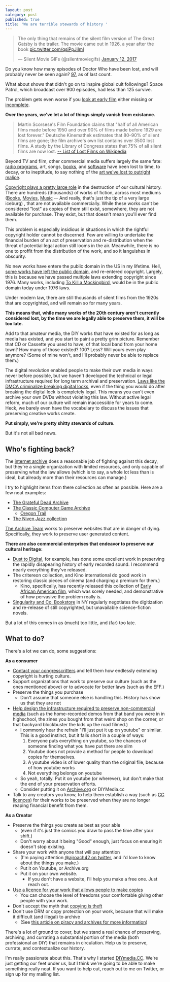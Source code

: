 ```yaml
---
layout: post
category: post
published: true
title: 'We are terrible stewards of history '
---
```

<blockquote class="twitter-tweet" data-lang="en"><p lang="en" dir="ltr">The only thing that remains of the silent film version of The Great Gatsby is the trailer. The movie came out in 1926, a year after the book <a href="https://t.co/qsiPpJiImI">pic.twitter.com/qsiPpJiImI</a></p>&mdash; Silent Movie GIFs (@silentmoviegifs) <a href="https://twitter.com/silentmoviegifs/status/819585736328564738">January 12, 2017</a></blockquote>
<script async src="//platform.twitter.com/widgets.js" charset="utf-8"></script>

Do you know how many episodes of Doctor Who have been lost, and will probably never be seen again? [97](https://en.wikipedia.org/wiki/Doctor_Who_missing_episodes), as of last count. 

What about shows that didn't go on to inspire global cult followings? Space Patrol, which broadcast over 900 episodes, had less than 125 survive. 

The problem gets even worse if you [look at early film](https://en.wikipedia.org/wiki/List_of_lost_films) either missing or [incomplete](https://en.wikipedia.org/wiki/List_of_incomplete_or_partially_lost_films). 

**Over the years, we've let a lot of things simply vanish from existance.**

> Martin Scorsese's Film Foundation claims that "half of all American films made before 1950 and over 90% of films made before 1929 are lost forever." Deutsche Kinemathek estimates that 80–90% of silent films are gone; the film archive's own list contains over 3500 lost films. A study by the Library of Congress states that 75% of all silent films are now lost.
[-- List of Lost Films on Wikipedia](https://en.wikipedia.org/wiki/List_of_lost_films)

Beyond TV and film, other commercial media suffers largely the same fate: [radio programs](https://en.wikipedia.org/wiki/Golden_Age_of_Radio#Availability_of_recordings), art, songs, [books](http://www.cracked.com/article/18368_7-books-we-lost-to-history-that-would-have-changed-world/), and [software](http://www.gamasutra.com/view/feature/134641/where_games_go_to_sleep_the_game_.php) have been lost to time, to decay, or to ineptitude, to say nothing of the [art we've lost to outright malice](https://medium.com/@peterbcampbell/why-hitler-stole-art-2136f1f54e77#.l87sevt6k). 

[Copyright plays a pretty large role](https://www.clir.org/pubs/abstract/reports/pub148) in the destruction of our cultural history. There are hundreds (thousands) of works of fiction, across most mediums ([Books](http://www.bookfinder.com/books/bookfinder_report/BookFinder_Report_2013.mhtml), [Movies](http://www.imdb.com/list/ls072483297/), [Music](http://www.cracked.com/blog/5-famous-albums-you-wont-believe-you-cant-buy-anymore/) -- And really, that's just the tip of a very large iceburg) , that are not available commercially. While these works can't be considered "lost" as copies of them still exist, somewhere, they are not available for purchase. They exist, but that doesn't mean you'll ever find them. 

This problem is especially insidious in situations in which the rightful copyright holder cannot be discerned. Few are willing to undertake the financial burden of an act of preservation and re-distribution when the threat of potential legal action still looms in the air. Meanwhile, there is no one to proffit from the distribution of the work, and so it languishes in obscurity. 

No new works have entere the public domain in the US in my lifetime. Hell, [some works have left the public domain](https://www.plagiarismtoday.com/2016/10/19/copyright-and-metropolis/), and re-entered copyright.  Largely, this is because we have passed multiple laws extending copyright since 1976. Many works, including [To Kill a Mockingbird](https://web.law.duke.edu/cspd/publicdomainday/2017/pre-1976), would be in the public domain today under 1976 laws. 

Under modern law, there are still thousands of silent films from the 1920s that are copyrighted, and will remain so for many years. 

**This means that, while many works of the 20th century aren't currently considered lost, by the time we are legally able to preserve them, it will be too late.**

Add to that amateur media, the DIY works that have existed for as long as media has existed, and you start to paint a pretty grim picture. Remember that CD or Cassette you used to have, of that local band from your home town? How many of those existed? 100? Less? Will yours even play anymore? (Some of mine won't, and I'll probably never be able to replace them.) 

The digital revolution enabled people to make their own media in ways never before possible, but we haven't developed the technical or legal infrastructure required for long term archival and preservation. [Laws like the DMCA criminalize breaking digital locks](http://www.theatlantic.com/technology/archive/2013/03/the-copyright-rule-we-need-to-repeal-if-we-want-to-preserve-our-cultural-heritage/274049/), even if the thing you would do after breaking the digital lock is completely legal. This means you can't even archive your own DVDs without violating this law. Without active legal reform, much of our culture will remain inaccessible for years to come. Heck, we barely even have the vocabulary to discuss the issues that preserving creative works create. 

**Put simply, we're pretty shitty stewards of culture.**

But it's not all bad news. 

## Who's fighting back?

The [internet archive](http://archive.org) does a reasonable job of fighting against this decay, but they're a single organization with limited resources, and only capable of preserving what the law allows (which is to say, a whole lot less than is ideal, but already more than their resources can manage.) 

I try to highlight items from there collection as often as possible. Here are a few neat examples: 

- [The Grateful Dead Archive](https://archive.org/details/GratefulDead)
- [The Classic Computer Game Archive](https://archive.org/details/softwarelibrary_msdos_games)
	- [Oregon Trail](https://archive.org/details/msdos_Oregon_Trail_The_1990)
- [The Niven Jazz collection](http://ajroach42.github.io/the-david-w-niven-collection-of-early-jazz/) 

[The Archive Team](http://www.archiveteam.org/index.php?title=Main_Page) works to preserve websites that are in danger of dying. Specifically, they work to preserve user generated content. 

**There are also commercial enterprises that endeavor to preserve our cultural heritage:** 

- [Dust to Digital](http://www.dust-digital.com/), for example, has done some excellent work in preserving the rapidly disapearing history of early recorded sound. I recommend nearly everything they've released. 
- The critereon collection, and Kino international do good work in restoring classic pieces of cinema (and charging a premium for them.) 
	- Kino, specifically, has recently released this collection of [Early African American film](https://www.kinolorber.com/film/view/id/2124), which was sorely needed, and demonstrative of how pervasive the problem really is. 
- [Singularity and Co. Bookstore](http://singularityshop.com/collections/all-of-our-ebook-subscriptions) in NY regularly negotiates the digitization and re-release of still copyrighted, but unavailable science-fiction novels. 

But a lot of this comes in as (much) too little, and (far) too late. 

## What to do? 

There's a lot we can do, some suggestions: 

**As a consumer** 

- [Contact your congresscritters](https://www.eff.org/congress) and tell them how endlessly extending copyright is hurting culture. 
- Support organizations that work to preserve our culture (such as the ones mentioned above) or to advocate for better laws (such as the EFF.) 
- Preserve the things you purchase
	- Don't assume that someone else is handling this. History has show us that they are not 
- [Help design the infrastructure required to preserve non-commercial media](http://diymedia.cc) (such as the home-recorded demos from that band you were in in highschool, the zines you bought from that weird shop on the corner, or that backyard blockbuster the kids up the road filmed.)
	- I commonly hear the refrain "I'll just put it up on youtube" or similar. This is a good instinct, but it falls short in a couple of ways: 
    	1) Everyone puts everything on youtube, so the chances of someone finding what you have put there are slim 
        2) Youtube does not provide a method for people to download copies for themselves. 
        3) A youtube video is of lower quality than the original file, because of how youtube works 
        4) Not everything belongs on youtube 
    - So yeah, totally. Put it on youtube (or wherever), but don't make that the end of your preservation efforts. 
    - Consider putting it on [Archive.org](http://archive.org) or DIYMedia.cc
- Talk to any creators you know, to help them establish a way (such as [CC licences](https://creativecommons.org/)) for their works to be preserved when they are no longer reaping financial benefit from them. 

**As a Creator**

- Preserve the things you create as best as your able 
	- (even if it's just the comics you draw to pass the time after your shift.) 
    - Don't worry about it being "Good" enough, just focus on ensuring it doesn't stop existing. 
- Share your work with anyone that will pay attention 
	- (I'm paying attention [@ajroach42 on twitter](http://twitter.com/ajroach42), and I'd love to know about the things you make.)
    - Put it on Youtube, or Archive.org
    - Put it on your own website. 
    	- If you don't have a website, I'll help you make a free one. Just reach out. 
- [Use a licence for your work that allows people to make copies](https://creativecommons.org/)
	- You can choose the level of freedoms your comfortable giving other people with your work. 
- Don't accept the myth that [copying is theft](https://www.youtube.com/watch?v=IeTybKL1pM4) 
- Don't use DRM or copy protection on your work, because that will make it difficult (and illegal) to archive 
	- (See [this article on piracy and archives for more information](https://www.techdirt.com/articles/20120126/09565417551/why-piracy-is-indispensable-survival-our-culture.shtml))

There's a lot of ground to cover, but we stand a real chance of preserving, archiving, and currating a substantial portion of the media (both professional an DIY) that remains in circulation. Help us to preserve, currate, and contextualize our history. 

I'm really passionate about this. That's why I started [DIYmedia.CC](http://diymedia.cc). We're just getting our feet under us, but I think we're going to be able to make something really neat. If you want to help out, reach out to me on Twitter, or sign up for my mailing list. 
